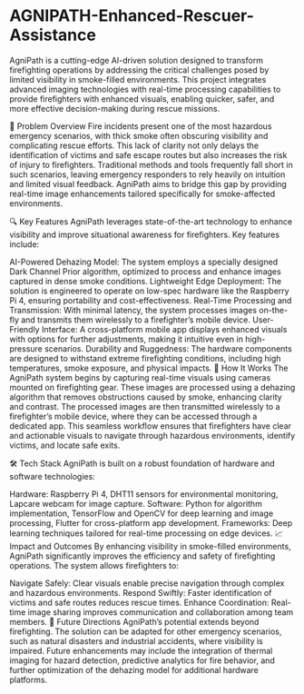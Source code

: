 # AGNIPATH-Enhanced-Rescuer-Assistance
AgniPath is a cutting-edge AI-driven solution designed to transform firefighting operations by addressing the critical challenges posed by limited visibility in smoke-filled environments. This project integrates advanced imaging technologies with real-time processing capabilities to provide firefighters with enhanced visuals, enabling quicker, safer, and more effective decision-making during rescue missions.

🚨 Problem Overview
Fire incidents present one of the most hazardous emergency scenarios, with thick smoke often obscuring visibility and complicating rescue efforts. This lack of clarity not only delays the identification of victims and safe escape routes but also increases the risk of injury to firefighters. Traditional methods and tools frequently fall short in such scenarios, leaving emergency responders to rely heavily on intuition and limited visual feedback. AgniPath aims to bridge this gap by providing real-time image enhancements tailored specifically for smoke-affected environments.

🔍 Key Features
AgniPath leverages state-of-the-art technology to enhance visibility and improve situational awareness for firefighters. Key features include:

AI-Powered Dehazing Model: The system employs a specially designed Dark Channel Prior algorithm, optimized to process and enhance images captured in dense smoke conditions.
Lightweight Edge Deployment: The solution is engineered to operate on low-spec hardware like the Raspberry Pi 4, ensuring portability and cost-effectiveness.
Real-Time Processing and Transmission: With minimal latency, the system processes images on-the-fly and transmits them wirelessly to a firefighter’s mobile device.
User-Friendly Interface: A cross-platform mobile app displays enhanced visuals with options for further adjustments, making it intuitive even in high-pressure scenarios.
Durability and Ruggedness: The hardware components are designed to withstand extreme firefighting conditions, including high temperatures, smoke exposure, and physical impacts.
🌟 How It Works
The AgniPath system begins by capturing real-time visuals using cameras mounted on firefighting gear. These images are processed using a dehazing algorithm that removes obstructions caused by smoke, enhancing clarity and contrast. The processed images are then transmitted wirelessly to a firefighter’s mobile device, where they can be accessed through a dedicated app. This seamless workflow ensures that firefighters have clear and actionable visuals to navigate through hazardous environments, identify victims, and locate safe exits.

🛠️ Tech Stack
AgniPath is built on a robust foundation of hardware and software technologies:

Hardware: Raspberry Pi 4, DHT11 sensors for environmental monitoring, Lapcare webcam for image capture.
Software: Python for algorithm implementation, TensorFlow and OpenCV for deep learning and image processing, Flutter for cross-platform app development.
Frameworks: Deep learning techniques tailored for real-time processing on edge devices.
📈 Impact and Outcomes
By enhancing visibility in smoke-filled environments, AgniPath significantly improves the efficiency and safety of firefighting operations. The system allows firefighters to:

Navigate Safely: Clear visuals enable precise navigation through complex and hazardous environments.
Respond Swiftly: Faster identification of victims and safe routes reduces rescue times.
Enhance Coordination: Real-time image sharing improves communication and collaboration among team members.
🚀 Future Directions
AgniPath’s potential extends beyond firefighting. The solution can be adapted for other emergency scenarios, such as natural disasters and industrial accidents, where visibility is impaired. Future enhancements may include the integration of thermal imaging for hazard detection, predictive analytics for fire behavior, and further optimization of the dehazing model for additional hardware platforms.

